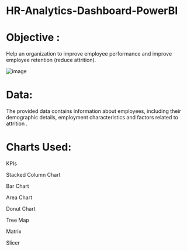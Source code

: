 # HR-Analytics-Dashboard-PowerBI

# Objective :

Help an organization to improve employee performance and improve employee retention (reduce attrition).



![image](https://github.com/shrutiraj25/HR-Analytics-Dashboard-PowerBI/assets/99032377/331595c8-bfd8-4c12-b88a-6080fa2238bc)



# Data:
The provided data contains information about employees, including their demographic details, employment characteristics and factors related to attrition .

# Charts Used:
KPIs

Stacked Column Chart

Bar Chart

Area Chart

Donut Chart 

Tree Map

Matrix 

Slicer
